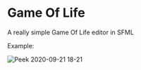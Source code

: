 # Game Of Life

A really simple Game Of Life editor in SFML

Example:

![Peek 2020-09-21 18-21](https://user-images.githubusercontent.com/44285344/93793687-72581f00-fc37-11ea-894b-2b106606b87d.gif)
